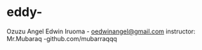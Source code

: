 # eddy-
Ozuzu Angel Edwin Iruoma  - oedwinangel@gmail.com
instructor: Mr.Mubaraq  -github.com/mubarraqqq   
      
